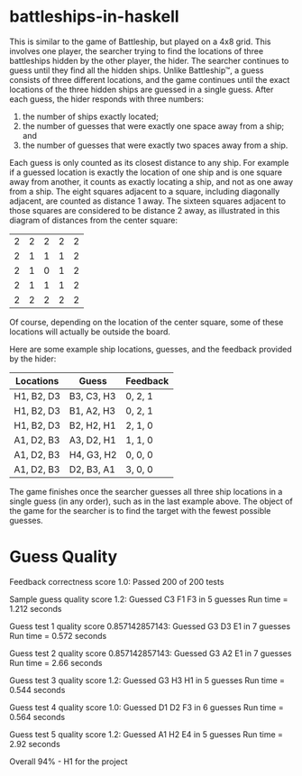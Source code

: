 # battleships-in-haskell

This is similar to the game of Battleship, but played on a 4x8 grid. This involves one player, the searcher trying to find the locations of three battleships hidden by the other player, the hider. The searcher continues to guess until they find all the hidden ships. Unlike Battleship™, a guess consists of three different locations, and the game continues until the exact locations of the three hidden ships are guessed in a single guess. After each guess, the hider responds with three numbers: 

1.  the number of ships exactly located;
2.  the number of guesses that were exactly one space away from a ship; and
3.  the number of guesses that were exactly two spaces away from a ship.

Each guess is only counted as its closest distance to any ship. For example if a guessed location is exactly the location of one ship and is one square away from another, it counts as exactly locating a ship, and not as one away from a ship. The eight squares adjacent to a square, including diagonally adjacent, are counted as distance 1 away. The sixteen squares adjacent to those squares are considered to be distance 2 away, as illustrated in this diagram of distances from the center square: 

||||||
|---|---|---|---|---|
| 2 | 2 | 2 | 2 | 2 |
| 2 | 1 | 1 | 1 | 2 |
| 2 | 1 | 0 | 1 | 2 |
| 2 | 1 | 1 | 1 | 2 |
| 2 | 2 | 2 | 2 | 2 |

 Of course, depending on the location of the center square, some of these locations will actually be outside the board.

 Here are some example ship locations, guesses, and the feedback provided by the hider:
 
Locations	| Guess	| Feedback
|---|---|---|
H1, B2, D3	| B3, C3, H3	| 0, 2, 1
H1, B2, D3	| B1, A2, H3	| 0, 2, 1
H1, B2, D3	| B2, H2, H1	| 2, 1, 0
A1, D2, B3	| A3, D2, H1	| 1, 1, 0
A1, D2, B3	| H4, G3, H2	| 0, 0, 0
A1, D2, B3	| D2, B3, A1	| 3, 0, 0 


The game finishes once the searcher guesses all three ship locations in a single guess (in any order), such as in the last example above. The object of the game for the searcher is to find the target with the fewest possible guesses.

# Guess Quality

Feedback correctness score 1.0: Passed 200 of 200 tests

Sample guess quality score 1.2: Guessed C3 F1 F3 in 5 guesses Run time = 1.212 seconds

Guess test 1 quality score 0.857142857143: Guessed G3 D3 E1 in 7 guesses Run time = 0.572 seconds

Guess test 2 quality score 0.857142857143: Guessed G3 A2 E1 in 7 guesses Run time = 2.66 seconds

Guess test 3 quality score 1.2: Guessed G3 H3 H1 in 5 guesses Run time = 0.544 seconds

Guess test 4 quality score 1.0: Guessed D1 D2 F3 in 6 guesses Run time = 0.564 seconds

Guess test 5 quality score 1.2: Guessed A1 H2 E4 in 5 guesses Run time = 2.92 seconds

Overall 94% - H1 for the project
